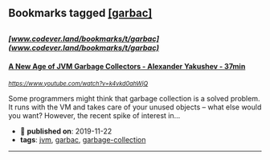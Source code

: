 ## Bookmarks tagged [[garbac]](https://www.codever.land/search?q=[garbac])

_<sup><sup>[www.codever.land/bookmarks/t/garbac](www.codever.land/bookmarks/t/garbac)</sup></sup>_
---
#### [A New Age of JVM Garbage Collectors - Alexander Yakushev - 37min](https://www.youtube.com/watch?v=k4vkd0ahWjQ)
_<sup>https://www.youtube.com/watch?v=k4vkd0ahWjQ</sup>_

Some programmers might think that garbage collection is a solved problem. It runs with the VM and takes care of your unused objects – what else would you want? However, the recent spike of interest in...
* :calendar: **published on**: 2019-11-22
* **tags**: [jvm](../tagged/jvm.md), [garbac](../tagged/garbac.md), [garbage-collection](../tagged/garbage-collection.md)
---
